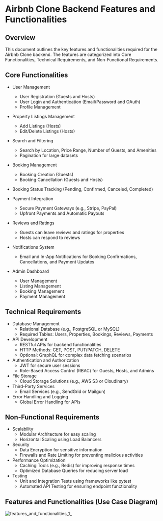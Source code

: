 # Airbnb Clone Backend Features and Functionalities

## Overview

This document outlines the key features and functionalities required for the Airbnb Clone backend. The features are categorized into Core Functionalities, Technical Requirements, and Non-Functional Requirements.

## Core Functionalities
* User Management
  * User Registration (Guests and Hosts)
  * User Login and Authentication (Email/Password and OAuth)
  * Profile Management

* Property Listings Management
  * Add Listings (Hosts)
  * Edit/Delete Listings (Hosts)

* Search and Filtering
  * Search by Location, Price Range, Number of Guests, and Amenities
  * Pagination for large datasets

* Booking Management
  * Booking Creation (Guests)
  * Booking Cancellation (Guests and Hosts)
* Booking Status Tracking (Pending, Confirmed, Canceled, Completed)

* Payment Integration
  * Secure Payment Gateways (e.g., Stripe, PayPal)
  * Upfront Payments and Automatic Payouts

* Reviews and Ratings
  * Guests can leave reviews and ratings for properties
  * Hosts can respond to reviews

* Notifications System
  * Email and In-App Notifications for Booking Confirmations, Cancellations, and Payment Updates

* Admin Dashboard
  * User Management
  * Listing Management
  * Booking Management
  * Payment Management

## Technical Requirements

* Database Management
  * Relational Database (e.g., PostgreSQL or MySQL)
  * Required Tables: Users, Properties, Bookings, Reviews, Payments
* API Development
  * RESTful APIs for backend functionalities
  * HTTP Methods: GET, POST, PUT/PATCH, DELETE
  * Optional: GraphQL for complex data fetching scenarios
* Authentication and Authorization
  * JWT for secure user sessions
  * Role-Based Access Control (RBAC) for Guests, Hosts, and Admins
* File Storage
  * Cloud Storage Solutions (e.g., AWS S3 or Cloudinary)
* Third-Party Services
  * Email Services (e.g., SendGrid or Mailgun)
* Error Handling and Logging
  * Global Error Handling for APIs

## Non-Functional Requirements

* Scalability
  * Modular Architecture for easy scaling
  * Horizontal Scaling using Load Balancers
* Security
  * Data Encryption for sensitive information
  * Firewalls and Rate Limiting for preventing malicious activities
* Performance Optimization
  * Caching Tools (e.g., Redis) for improving response times
  * Optimized Database Queries for reducing server load
* Testing
  * Unit and Integration Tests using frameworks like pytest
  * Automated API Testing for ensuring endpoint functionality

## Features and Functionalities (Use Case Diagram)


![features_and_functionalities_1_](https://github.com/user-attachments/assets/c6bcd9b8-61aa-4be4-9c9c-e643ad61b8b2)


